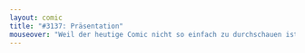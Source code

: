 ```yaml
---
layout: comic
title: "#3137: Präsentation"
mouseover: "Weil der heutige Comic nicht so einfach zu durchschauen ist, gebe ich einen freundlichen Hinweis: Eins."
---
```

